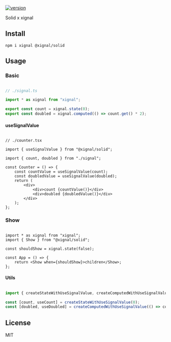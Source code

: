 [![version](https://badgen.net/npm/v/@xignal/solid)](https://www.npmjs.com/package/@xignal/solid)

Solid x xignal

## Install

`npm i xignal @xignal/solid`

## Usage

### Basic

```ts

// ./signal.ts

import * as xignal from "xignal";

export const count = xignal.state(0);
export const doubled = xignal.computed(() => count.get() * 2);

```

#### useSignalValue

```tsx

// ./counter.tsx

import { useSignalValue } from "@xignal/solid";

import { count, doubled } from "./signal";

const Counter = () => {
	const countValue = useSignalValue(count);
	const doubledValue = useSignalValue(doubled);
	return (
		<div>
			<div>count {countValue()}</div>
			<div>doubled {doubledValue()}</div>
		</div>
	);
};

```

### Show

```tsx

import * as xignal from "xignal";
import { Show } from "@xignal/solid";

const shouldShow = xignal.state(false);

const App = () => {
	return <Show when={shouldShow}>children</Show>;
};

```

#### Utils

```ts

import { createStateWithUseSignalValue, createComputedWithUseSignalValue } from "@xignal/solid";

const [count, useCount] = createStateWithUseSignalValue(0);
const [doubled, useDoubled] = createComputedWithUseSignalValue(() => count.get() * 2);

```

## License

MIT